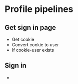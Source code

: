 # Profile pipelines

## Get sign in page
- Get cookie
- Convert cookie to user
- If cookie-user exists

## Sign in
- 